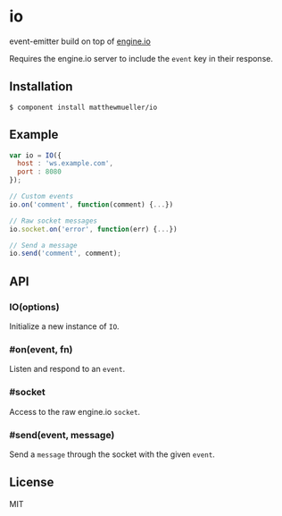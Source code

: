 
# io

  event-emitter build on top of [engine.io](https://github.com/learnboost/engine.io)

  Requires the engine.io server to include the `event` key in their response.

## Installation

    $ component install matthewmueller/io

## Example

```js
var io = IO({
  host : 'ws.example.com',
  port : 8080
});

// Custom events
io.on('comment', function(comment) {...})

// Raw socket messages
io.socket.on('error', function(err) {...})

// Send a message
io.send('comment', comment);
```

## API

### IO(options)

Initialize a new instance of `IO`.

### #on(event, fn)

Listen and respond to an `event`.

### #socket

Access to the raw engine.io `socket`.

### #send(event, message)

Send a `message` through the socket with the given `event`.

## License

  MIT
